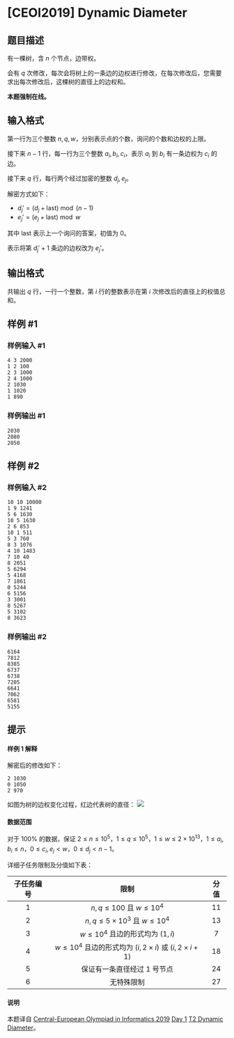 # [CEOI2019] Dynamic Diameter

## 题目描述

有一棵树，含 $n$ 个节点，边带权。

会有 $q$ 次修改，每次会将树上的一条边的边权进行修改，在每次修改后，您需要求出每次修改后，这棵树的直径上的边权和。

**本题强制在线。**

## 输入格式

第一行为三个整数 $n,q,w$，分别表示点的个数，询问的个数和边权的上限。

接下来 $n-1$ 行，每一行为三个整数 $a_i,b_i,c_i$，表示 $a_i$ 到 $b_i$ 有一条边权为 $c_i$ 的边。

接下来 $q$ 行，每行两个经过加密的整数 $d_j,e_j$。

解密方式如下：
- $d_j'=(d_j+\text{last})\bmod(n-1)$
- $e_j'=(e_j+\text{last})\bmod w$

其中 $\text{last}$ 表示上一个询问的答案，初值为 $0$。

表示将第 $d_j'+1$ 条边的边权改为 $e_j'$。

## 输出格式

共输出 $q$ 行，一行一个整数，第 $i$ 行的整数表示在第 $i$ 次修改后的直径上的权值总和。

## 样例 #1

### 样例输入 #1
```
4 3 2000
1 2 100
2 3 1000
2 4 1000
2 1030
1 1020
1 890
```

### 样例输出 #1

```
2030
2080
2050
```

## 样例 #2

### 样例输入 #2
```
10 10 10000
1 9 1241
5 6 1630
10 5 1630
2 6 853
10 1 511
5 3 760
8 3 1076
4 10 1483
7 10 40
8 2051
5 6294
5 4168
7 1861
0 5244
6 5156
3 3001
8 5267
5 3102
8 3623
```

### 样例输出 #2

```
6164
7812
8385
6737
6738
7205
6641
7062
6581
5155
```

## 提示

#### 样例 1 解释

解密后的修改如下：
```
2 1030
0 1050
2 970
```
如图为树的边权变化过程，红边代表树的直径：
![](https://cdn.luogu.com.cn/upload/image_hosting/sswn0icz.png)
#### 数据范围
对于 $100\%$ 的数据，保证 $2\le n\le 10^5$，$1\le q\le 10^5$，$1\le w\le 2\times 10^{13}$，$1\le a_i,b_i\le n$，$0\le c_i,e_j<w$，$0\le d_j<n-1$。

详细子任务限制及分值如下表：

| 子任务编号 | 限制 | 分值 |
| :-: |:-:|:-:|
| 1 | $n,q\le 100$ 且 $w\le 10^4$ | $11$ | 
| 2 | $n,q\le 5\times 10^3$ 且 $w\le 10^4$ | $13$ | 
| 3 | $w\le 10^4$ 且边的形式均为 $(1,i)$ | $7$ | 
| 4 | $w\le 10^4$ 且边的形式均为 $(i,2\times i)$ 或 $(i,2\times i+1)$ | $18$ | 
| 5 | 保证有一条直径经过 $1$ 号节点 | $24$ | 
| 6 | 无特殊限制 | $27$ | 
#### 说明
本题译自 [Central-European Olympiad in Informatics 2019](https://ceoi.sk/) [Day 1](https://ceoi.sk/tasks/) [T2 Dynamic Diameter](https://ceoi.sk/static/statements/diameter-ENG.pdf)。
